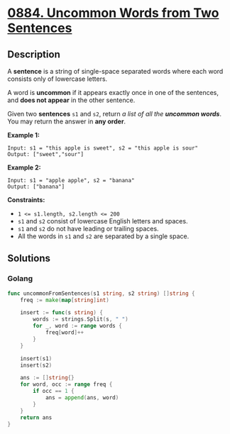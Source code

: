# [0884. Uncommon Words from Two Sentences](https://leetcode-cn.com/problems/uncommon-words-from-two-sentences/)



## Description


A **sentence** is a string of single-space separated words where each word consists only of lowercase letters.

A word is **uncommon** if it appears exactly once in one of the sentences, and **does not appear** in the other sentence.

Given two **sentences** `s1` and `s2`, return *a list of all the **uncommon words***. You may return the answer in **any order**.

 

**Example 1:**

```
Input: s1 = "this apple is sweet", s2 = "this apple is sour"
Output: ["sweet","sour"]
```

**Example 2:**

```
Input: s1 = "apple apple", s2 = "banana"
Output: ["banana"]
```

 

**Constraints:**

- `1 <= s1.length, s2.length <= 200`
- `s1` and `s2` consist of lowercase English letters and spaces.
- `s1` and `s2` do not have leading or trailing spaces.
- All the words in `s1` and `s2` are separated by a single space.







## Solutions


<!-- tabs:start -->

### **Golang**

```go
func uncommonFromSentences(s1 string, s2 string) []string {
	freq := make(map[string]int)

	insert := func(s string) {
		words := strings.Split(s, " ")
		for _, word := range words {
			freq[word]++
		}
	}

	insert(s1)
	insert(s2)

	ans := []string{}
	for word, occ := range freq {
		if occ == 1 {
			ans = append(ans, word)
		}
	}
	return ans
}
```

<!-- tabs:end -->